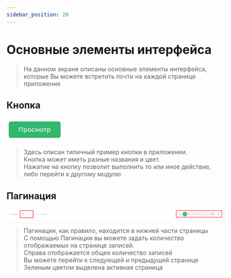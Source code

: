 ```yaml
---
sidebar_position: 20
---
```


# Основные элементы интерфейса

>На данном экране описаны основные элементы интерфейса, которые Вы можете встретить почти на каждой странице приложения

## Кнопка
<a id="button"></a>
![Пример кнопки](../cardPatient/assets/card-patient-view/buttons/view-btn.png)  

> Здесь описан типичный пример кнопки в приложении.  
> Кнопка может иметь разные названия и цвет.  
> Нажатие на кнопку позволит выполнить то или иное действие, либо перейти к другому модулю

## Пагинация
<a id="pagination"></a>
![Пример пагинации](../cardPatient/assets/card-patient/pagination.png)

> Пагинация, как правило, находится в нижней части страницы  
> С помощью Пагинации вы можете задать количество отображаемых на странице записей.  
> Справа отображается общее количество записей  
> Вы можете перейти к следующей и предыдущей странице  
> Зеленым цветом выделена активная страница  

